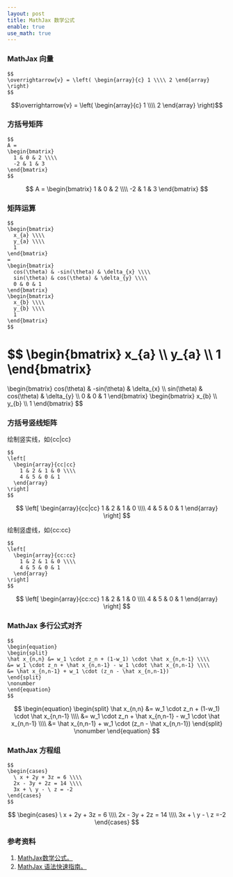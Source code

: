 ```yaml
---
layout: post
title: MathJax 数学公式
enable: true
use_math: true
---
```


### MathJax 向量

```
$$
\overrightarrow{v} = \left( \begin{array}{c} 1 \\\\ 2 \end{array} \right)
$$
```

$$\overrightarrow{v} = \left( \begin{array}{c} 1 \\\\ 2 \end{array} \right)$$

### 方括号矩阵

```
$$
A =
\begin{bmatrix}
  1 & 0 & 2 \\\\
  -2 & 1 & 3
\end{bmatrix}
$$
```

$$
A =
\begin{bmatrix}
  1 & 0 & 2 \\\\
  -2 & 1 & 3
\end{bmatrix}
$$

### 矩阵运算

```
$$
\begin{bmatrix}
  x_{a} \\\\
  y_{a} \\\\
  1
\end{bmatrix}
=
\begin{bmatrix}
  cos(\theta) & -sin(\theta) & \delta_{x} \\\\
  sin(\theta) & cos(\theta) & \delta_{y} \\\\
  0 & 0 & 1
\end{bmatrix}
\begin{bmatrix}
  x_{b} \\\\
  y_{b} \\\\
  1
\end{bmatrix}
$$
```

$$
\begin{bmatrix}
  x_{a} \\\\
  y_{a} \\\\
  1
\end{bmatrix}
=
\begin{bmatrix}
  cos(\theta) & -sin(\theta) & \delta_{x} \\\\
  sin(\theta) & cos(\theta) & \delta_{y} \\\\
  0 & 0 & 1
\end{bmatrix}
\begin{bmatrix}
  x_{b} \\\\
  y_{b} \\\\
  1
\end{bmatrix}
$$

### 方括号竖线矩阵

绘制竖实线，如{cc|cc}

```
$$
\left[
  \begin{array}{cc|cc}
    1 & 2 & 1 & 0 \\\\
    4 & 5 & 0 & 1
  \end{array}
\right]
$$
```

$$
\left[
  \begin{array}{cc|cc}
    1 & 2 & 1 & 0 \\\\
    4 & 5 & 0 & 1
  \end{array}
\right]
$$

绘制竖虚线，如{cc:cc}

```
$$
\left[
  \begin{array}{cc:cc}
    1 & 2 & 1 & 0 \\\\
    4 & 5 & 0 & 1
  \end{array}
\right]
$$
```

$$
\left[
  \begin{array}{cc:cc}
    1 & 2 & 1 & 0 \\\\
    4 & 5 & 0 & 1
  \end{array}
\right]
$$

### MathJax 多行公式对齐

```
$$
\begin{equation}
\begin{split}
\hat x_{n,n} &= w_1 \cdot z_n + (1-w_1) \cdot \hat x_{n,n-1} \\\\ 
&= w_1 \cdot z_n + \hat x_{n,n-1} - w_1 \cdot \hat x_{n,n-1} \\\\
&= \hat x_{n,n-1} + w_1 \cdot (z_n - \hat x_{n,n-1})
\end{split}
\nonumber
\end{equation}
$$
```

$$
\begin{equation}
\begin{split}
\hat x_{n,n} &= w_1 \cdot z_n + (1-w_1) \cdot \hat x_{n,n-1} \\\\ 
&= w_1 \cdot z_n + \hat x_{n,n-1} - w_1 \cdot \hat x_{n,n-1} \\\\
&= \hat x_{n,n-1} + w_1 \cdot (z_n - \hat x_{n,n-1})
\end{split}
\nonumber
\end{equation}
$$

### MathJax 方程组

```
$$
\begin{cases}
  \ x + 2y + 3z = 6 \\\\
  2x - 3y + 2z = 14 \\\\
  3x + \ y - \ z = -2
\end{cases}
$$
```

$$
\begin{cases}
  \ x + 2y + 3z = 6 \\\\
  2x - 3y + 2z = 14 \\\\
  3x + \ y - \ z =-2
\end{cases}
$$

### 参考资料

1. [MathJax数学公式。](http://masikkk.com/article/MathJax/)
2. [MathJax 语法快速指南。](https://bachzart.github.io/2020/09/17/MathJax-%E8%AF%AD%E6%B3%95%E5%BF%AB%E9%80%9F%E6%8C%87%E5%8D%97/)